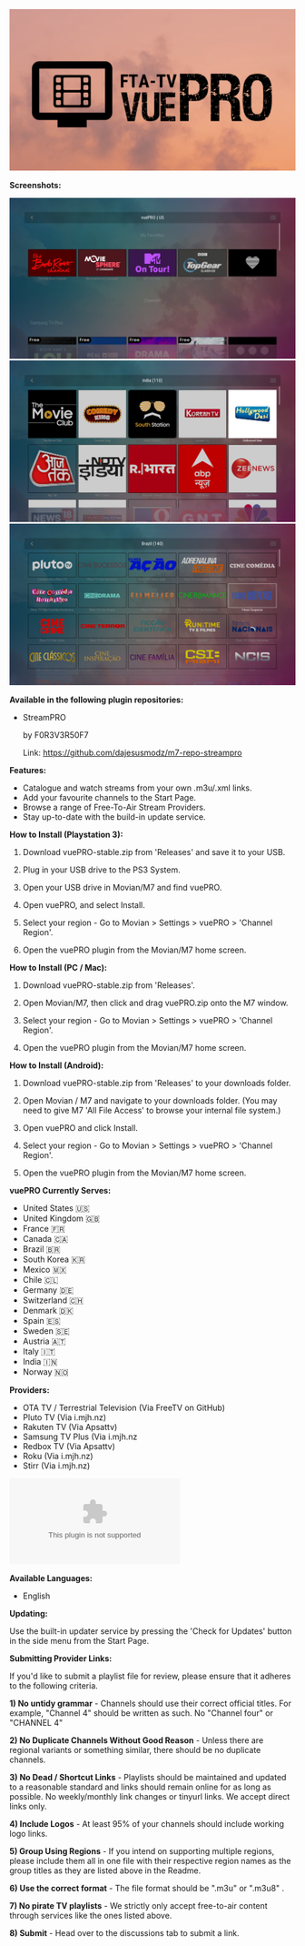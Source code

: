 ![vuePRO Logo](/logo.png)

**Screenshots:**

![vuePRO Logo](/Screenshots/1.png)
![vuePRO Logo](/Screenshots/2.png)
![vuePRO Logo](/Screenshots/3.png)

**Available in the following plugin repositories:**
* StreamPRO

    by F0R3V3R50F7

    Link: https://github.com/dajesusmodz/m7-repo-streampro


**Features:**
* Catalogue and watch streams from your own .m3u/.xml links.
* Add your favourite channels to the Start Page.
* Browse a range of Free-To-Air Stream Providers.
* Stay up-to-date with the build-in update service.


**How to Install (Playstation 3):**
1) Download vuePRO-stable.zip from 'Releases' and save it to your USB.

2) Plug in your USB drive to the PS3 System.

3) Open your USB drive in Movian/M7 and find vuePRO.

4) Open vuePRO, and select Install.

5) Select your region - Go to Movian > Settings > vuePRO > 'Channel Region'.

6) Open the vuePRO plugin from the Movian/M7 home screen.


**How to Install (PC / Mac):**
1) Download vuePRO-stable.zip from 'Releases'.

2) Open Movian/M7, then click and drag vuePRO.zip onto the M7 window.

5) Select your region - Go to Movian > Settings > vuePRO > 'Channel Region'.

6) Open the vuePRO plugin from the Movian/M7 home screen.


**How to Install (Android):**
1) Download vuePRO-stable.zip from 'Releases' to your downloads folder.

2) Open Movian / M7 and navigate to your downloads folder.
(You may need to give M7 'All File Access' to browse your internal file system.)

3) Open vuePRO and click Install.

4) Select your region - Go to Movian > Settings > vuePRO > 'Channel Region'.

5) Open the vuePRO plugin from the Movian/M7 home screen.



**vuePRO Currently Serves:**
* United States 🇺🇸
* United Kingdom 🇬🇧
* France 🇫🇷
* Canada 🇨🇦
* Brazil 🇧🇷
* South Korea 🇰🇷
* Mexico 🇲🇽
* Chile 🇨🇱
* Germany 🇩🇪
* Switzerland 🇨🇭
* Denmark 🇩🇰
* Spain 🇪🇸
* Sweden 🇸🇪
* Austria 🇦🇹
* Italy 🇮🇹
* India 🇮🇳
* Norway 🇳🇴


**Providers:**

* OTA TV / Terrestrial Television (Via FreeTV on GitHub)
* Pluto TV (Via i.mjh.nz)
* Rakuten TV (Via Apsattv)
* Samsung TV Plus (Via i.mjh.nz
* Redbox TV (Via Apsattv)
* Roku (Via i.mjh.nz)
* Stirr (Via i.mjh.nz)

 ![Pre-Release Download (May Contain Bugs)](/unstable.zip?raw=true)

**Available Languages:**

* English


**Updating:**

Use the built-in updater service by pressing the 'Check for Updates' button in the side menu from the Start Page. 


**Submitting Provider Links:**

If you'd like to submit a playlist file for review, please ensure that it adheres to the following criteria.

**1) No untidy grammar** - Channels should use their correct official titles. For example, "Channel 4" should be written as such. No "Channel four" or "CHANNEL 4"

**2) No Duplicate Channels Without Good Reason** - Unless there are regional variants or something similar, there should be no duplicate channels.

**3) No Dead / Shortcut Links** - Playlists should be maintained and updated to a reasonable standard and links should remain online for as long as possible. No weekly/monthly link changes or tinyurl links. We accept direct links only. 

**4) Include Logos** - At least 95% of your channels should include working logo links.

**5) Group Using Regions** - If you intend on supporting multiple regions, please include them all in one file with their respective region names as the group titles as they are listed above in the Readme.

**6) Use the correct format** - The file format should be ".m3u" or ".m3u8" .

**7) No pirate TV playlists** - We strictly only accept free-to-air content through services like the ones listed above.

**8) Submit** - Head over to the discussions tab to submit a link.